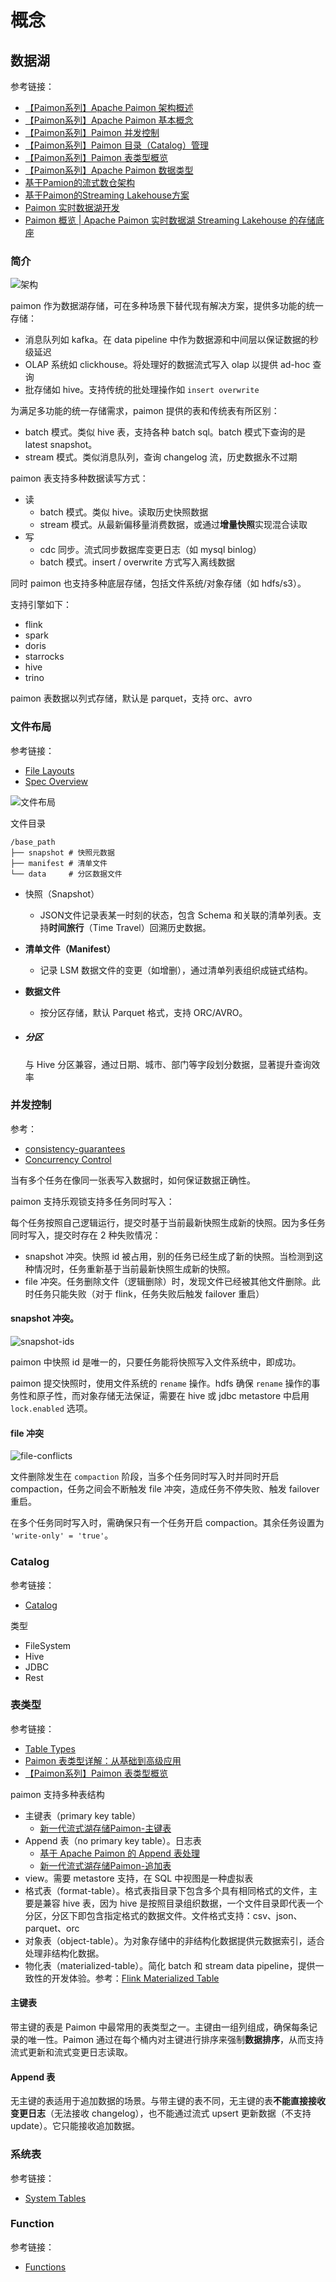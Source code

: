 # 概念

## 数据湖

参考链接：

* [【Paimon系列】Apache Paimon 架构概述](https://zhuanlan.zhihu.com/p/14301433155)
* [【Paimon系列】Apache Paimon 基本概念](https://zhuanlan.zhihu.com/p/14303038459)
* [【Paimon系列】Paimon 并发控制](https://zhuanlan.zhihu.com/p/14305161682)
* [【Paimon系列】Paimon 目录（Catalog）管理](https://zhuanlan.zhihu.com/p/14306209200)
* [【Paimon系列】Paimon 表类型概览](https://zhuanlan.zhihu.com/p/14307696762)
* [【Paimon系列】Apache Paimon 数据类型](https://zhuanlan.zhihu.com/p/14310440718)
* [基于Pamion的流式数仓架构](https://www.cnblogs.com/bigdata1024/p/18671189)
* [基于Paimon的Streaming Lakehouse方案](https://www.alibabacloud.com/help/zh/flink/scheme-of-streaming-lakehouse-based-on-paimon/)
* [Paimon 实时数据湖开发](https://www.volcengine.com/docs/6581/1450236)
* [Paimon 概览 | Apache Paimon 实时数据湖 Streaming Lakehouse 的存储底座](https://mp.weixin.qq.com/s/6ahJSqiv6sBOHmoSBnIk8A)

### 简介

![架构](https://paimon.apache.org/docs/1.2/img/architecture.png)

paimon 作为数据湖存储，可在多种场景下替代现有解决方案，提供多功能的统一存储：

* 消息队列如 kafka。在 data pipeline 中作为数据源和中间层以保证数据的秒级延迟
* OLAP 系统如 clickhouse。将处理好的数据流式写入 olap 以提供 ad-hoc 查询
* 批存储如 hive。支持传统的批处理操作如 `insert overwrite`

为满足多功能的统一存储需求，paimon 提供的表和传统表有所区别：

* batch 模式。类似 hive 表，支持各种 batch sql。batch 模式下查询的是 latest snapshot。
* stream 模式。类似消息队列，查询 changelog 流，历史数据永不过期

paimon 表支持多种数据读写方式：

* 读
  * batch 模式。类似 hive。读取历史快照数据
  * stream 模式。从最新偏移量消费数据，或通过**增量快照**实现混合读取
* 写
  * cdc 同步。流式同步数据库变更日志（如 mysql binlog）
  * batch 模式。insert / overwrite 方式写入离线数据

同时 paimon 也支持多种底层存储，包括文件系统/对象存储（如 hdfs/s3）。

支持引擎如下：

* flink
* spark
* doris
* starrocks
* hive
* trino

paimon 表数据以列式存储，默认是 parquet，支持 orc、avro

### 文件布局

参考链接：

* [File Layouts](https://paimon.apache.org/docs/1.2/concepts/basic-concepts/#file-layouts)
* [Spec Overview](https://paimon.apache.org/docs/1.2/concepts/spec/overview/)

![文件布局](https://paimon.apache.org/docs/1.2/img/file-layout.png)

文件目录

```
/base_path
├── snapshot # 快照元数据
├── manifest # 清单文件
└── data     # 分区数据文件
```

- 快照（Snapshot）
  - JSON文件记录表某一时刻的状态，包含 Schema 和关联的清单列表。支持**时间旅行**（Time Travel）回溯历史数据。
- **清单文件（Manifest）**
  - 记录 LSM 数据文件的变更（如增删），通过清单列表组织成链式结构。

- **数据文件**

  - 按分区存储，默认 Parquet 格式，支持 ORC/AVRO。

- ##### **分区**

  与 Hive 分区兼容，通过日期、城市、部门等字段划分数据，显著提升查询效率

### 并发控制

参考：

* [consistency-guarantees](https://paimon.apache.org/docs/1.2/concepts/basic-concepts/#consistency-guarantees)
* [Concurrency Control](https://paimon.apache.org/docs/1.2/concepts/concurrency-control/)

当有多个任务在像同一张表写入数据时，如何保证数据正确性。

paimon 支持乐观锁支持多任务同时写入：

每个任务按照自己逻辑运行，提交时基于当前最新快照生成新的快照。因为多任务同时写入，提交时存在 2 种失败情况：

* snapshot 冲突。快照 id 被占用，别的任务已经生成了新的快照。当检测到这种情况时，任务重新基于当前最新快照生成新的快照。
* file 冲突。任务删除文件（逻辑删除）时，发现文件已经被其他文件删除。此时任务只能失败（对于 flink，任务失败后触发 failover 重启）

#### snapshot 冲突。

![snapshot-ids](https://paimon.apache.org/docs/1.2/img/snapshot-conflict.png)

paimon 中快照 id 是唯一的，只要任务能将快照写入文件系统中，即成功。

paimon 提交快照时，使用文件系统的 `rename` 操作。hdfs 确保 `rename` 操作的事务性和原子性，而对象存储无法保证，需要在 hive 或 jdbc metastore 中启用 `lock.enabled` 选项。

#### file 冲突

![file-conflicts](https://paimon.apache.org/docs/1.2/img/files-conflict.png)

文件删除发生在 `compaction` 阶段，当多个任务同时写入时并同时开启 compaction，任务之间会不断触发 file 冲突，造成任务不停失败、触发 failover 重启。

在多个任务同时写入时，需确保只有一个任务开启 compaction。其余任务设置为 `'write-only' = 'true'`。

### Catalog

参考链接：

* [Catalog](https://paimon.apache.org/docs/1.2/concepts/catalog/)

类型

* FileSystem
* Hive
* JDBC
* Rest

### 表类型

参考链接：

* [Table Types](https://paimon.apache.org/docs/1.2/concepts/table-types/)
* [Paimon 表类型详解：从基础到高级应用](https://blog.csdn.net/sinat_28649711/article/details/146368522)
* [【Paimon系列】Paimon 表类型概览](https://zhuanlan.zhihu.com/p/14307696762)

paimon 支持多种表结构

* 主键表（primary key table）
  * [新一代流式湖存储Paimon-主键表](https://mp.weixin.qq.com/s/R8OgOXO-NS9e1n7mIcvy1A)
* Append 表（no primary key table）。日志表
  * [基于 Apache Paimon 的 Append 表处理](https://mp.weixin.qq.com/s/npNlWQwlfcixzRH0lcOl9Q)
  * [新一代流式湖存储Paimon-追加表](https://mp.weixin.qq.com/s/0wmFrSyadxxToj6zaqd4Ow)
* view。需要 metastore 支持，在 SQL 中视图是一种虚拟表
* 格式表（format-table）。格式表指目录下包含多个具有相同格式的文件，主要是兼容 hive 表，因为 hive 是按照目录组织数据，一个文件目录即代表一个分区，分区下即包含指定格式的数据文件。文件格式支持：csv、json、parquet、orc
* 对象表（object-table）。为对象存储中的非结构化数据提供元数据索引，适合处理非结构化数据。
* 物化表（materialized-table）。简化 batch 和 stream data pipeline，提供一致性的开发体验。参考：[Flink Materialized Table](https://nightlies.apache.org/flink/flink-docs-master/docs/dev/table/materialized-table/overview/)

#### 主键表

带主键的表是 Paimon 中最常用的表类型之一。主键由一组列组成，确保每条记录的唯一性。Paimon 通过在每个桶内对主键进行排序来强制**数据排序**，从而支持流式更新和流式变更日志读取。

#### Append 表

无主键的表适用于追加数据的场景。与带主键的表不同，无主键的表**不能直接接收变更日志**（无法接收 changelog），也不能通过流式 upsert 更新数据（不支持 update）。它只能接收追加数据。

### 系统表

参考链接：

* [System Tables](https://paimon.apache.org/docs/1.2/concepts/system-tables/)

### Function

参考链接：

* [Functions](https://paimon.apache.org/docs/1.2/concepts/functions/)


